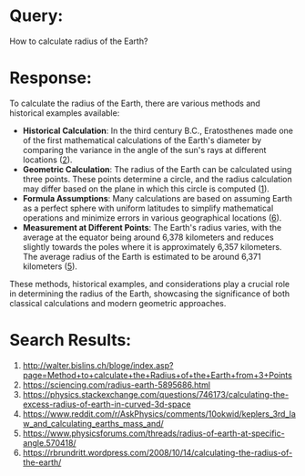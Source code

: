 # Query:
How to calculate radius of the Earth?

# Response:
To calculate the radius of the Earth, there are various methods and historical examples available:

- **Historical Calculation**: In the third century B.C., Eratosthenes made one of the first mathematical calculations of the Earth's diameter by comparing the variance in the angle of the sun's rays at different locations ([2](https://sciencing.com/radius-earth-5895686.html)).
- **Geometric Calculation**: The radius of the Earth can be calculated using three points. These points determine a circle, and the radius calculation may differ based on the plane in which this circle is computed ([1](http://walter.bislins.ch/bloge/index.asp?page=Method+to+calculate+the+Radius+of+the+Earth+from+3+Points)). 
- **Formula Assumptions**: Many calculations are based on assuming Earth as a perfect sphere with uniform latitudes to simplify mathematical operations and minimize errors in various geographical locations ([6](https://rbrundritt.wordpress.com/2008/10/14/calculating-the-radius-of-the-earth/)).
- **Measurement at Different Points**: The Earth's radius varies, with the average at the equator being around 6,378 kilometers and reduces slightly towards the poles where it is approximately 6,357 kilometers. The average radius of the Earth is estimated to be around 6,371 kilometers ([5](https://www.physicsforums.com/threads/radius-of-earth-at-specific-angle.570418/)).

These methods, historical examples, and considerations play a crucial role in determining the radius of the Earth, showcasing the significance of both classical calculations and modern geometric approaches.

# Search Results:
1. http://walter.bislins.ch/bloge/index.asp?page=Method+to+calculate+the+Radius+of+the+Earth+from+3+Points
2. https://sciencing.com/radius-earth-5895686.html
3. https://physics.stackexchange.com/questions/746173/calculating-the-excess-radius-of-earth-in-curved-3d-space
4. https://www.reddit.com/r/AskPhysics/comments/10okwid/keplers_3rd_law_and_calculating_earths_mass_and/
5. https://www.physicsforums.com/threads/radius-of-earth-at-specific-angle.570418/
6. https://rbrundritt.wordpress.com/2008/10/14/calculating-the-radius-of-the-earth/